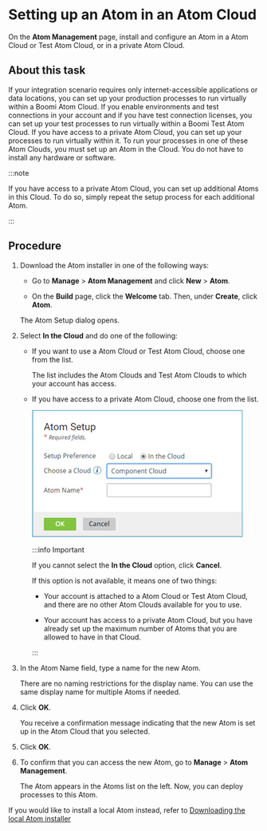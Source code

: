 # Setting up an Atom in an Atom Cloud 

<head>
  <meta name="guidename" content="Integration"/>
  <meta name="context" content="GUID-45c1a7b6-8a1a-4ee4-8ba8-23d846625d6a"/>
</head>


On the **Atom Management** page, install and configure an Atom in a Atom Cloud or Test Atom Cloud, or in a private Atom Cloud.

## About this task

If your integration scenario requires only internet-accessible applications or data locations, you can set up your production processes to run virtually within a Boomi Atom Cloud. If you enable environments and test connections in your account and if you have test connection licenses, you can set up your test processes to run virtually within a Boomi Test Atom Cloud. If you have access to a private Atom Cloud, you can set up your processes to run virtually within it. To run your processes in one of these Atom Clouds, you must set up an Atom in the Cloud. You do not have to install any hardware or software.

:::note

If you have access to a private Atom Cloud, you can set up additional Atoms in this Cloud. To do so, simply repeat the setup process for each additional Atom.

:::

## Procedure

1. Download the Atom installer in one of the following ways:

    - Go to **Manage** > **Atom Management** and click **New** > **Atom**.

    - On the **Build** page, click the **Welcome** tab. Then, under **Create**, click **Atom**.

    The Atom Setup dialog opens.

2. Select **In the Cloud** and do one of the following:

    - If you want to use a Atom Cloud or Test Atom Cloud, choose one from the list.

        The list includes the Atom Clouds and Test Atom Clouds to which your account has access.

    - If you have access to a private Atom Cloud, choose one from the list.

        ![Atom Setup dialog.](../Images/build-db-atom-setup-in-cloud.jpg)

        :::info Important

        If you cannot select the **In the Cloud** option, click **Cancel**.

        If this option is not available, it means one of two things:

        - Your account is attached to a Atom Cloud or Test Atom Cloud, and there are no other Atom Clouds available for you to use.

        - Your account has access to a private Atom Cloud, but you have already set up the maximum number of Atoms that you are allowed to have in that Cloud.

        :::

3. In the Atom Name field, type a name for the new Atom.

    There are no naming restrictions for the display name. You can use the same display name for multiple Atoms if needed.

4. Click **OK**.

    You receive a confirmation message indicating that the new Atom is set up in the Atom Cloud that you selected.

5. Click **OK**.

6. To confirm that you can access the new Atom, go to **Manage** > **Atom Management**.

    The Atom appears in the Atoms list on the left. Now, you can deploy processes to this Atom.

If you would like to install a local Atom instead, refer to [Downloading the local Atom installer](../Atom,%20Molecule,%20and%20Atom%20Cloud%20setup/t-atm-Downloading_the_local_Atom_installer_401abba4-2ea0-43d7-9a15-4012f63467c1.md)